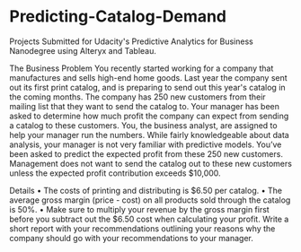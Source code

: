 # Predicting-Catalog-Demand
Projects Submitted for Udacity's Predictive Analytics for Business Nanodegree using Alteryx and Tableau.


The Business Problem
You recently started working for a company that manufactures and sells high-end home goods. Last year the company sent out its first print catalog, and is preparing to send out this year's catalog in the coming months. The company has 250 new customers from their mailing list that they want to send the catalog to.
Your manager has been asked to determine how much profit the company can expect from sending a catalog to these customers. You, the business analyst, are assigned to help your manager run the numbers. While fairly knowledgeable about data analysis, your manager is not very familiar with predictive models.
You’ve been asked to predict the expected profit from these 250 new customers. Management does not want to send the catalog out to these new customers unless the expected profit contribution exceeds $10,000.

Details
•	The costs of printing and distributing is $6.50 per catalog.
•	The average gross margin (price - cost) on all products sold through the catalog is 50%.
•	Make sure to multiply your revenue by the gross margin first before you subtract out the $6.50 cost when calculating your profit.
Write a short report with your recommendations outlining your reasons why the company should go with your recommendations to your manager.
